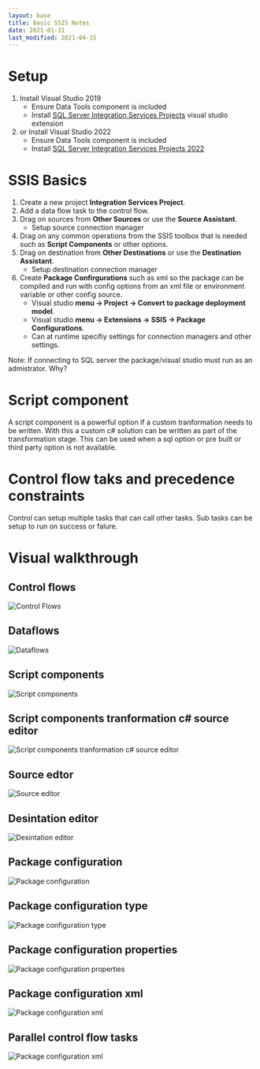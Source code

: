 ```yaml
---
layout: base
title: Basic SSIS Notes
date: 2021-01-31
last_modified: 2021-04-15
---
```


# Setup
1. Install Visual Studio 2019
    * Ensure Data Tools component is included
    * Install [SQL Server Integration Services Projects](https://marketplace.visualstudio.com/items?itemName=SSIS.SqlServerIntegrationServicesProjects) visual studio extension
2. or Install Visual Studio 2022
    * Ensure Data Tools component is included
    * Install [SQL Server Integration Services Projects 2022](https://marketplace.visualstudio.com/items?itemName=SSIS.MicrosoftDataToolsIntegrationServices)

# SSIS Basics

1. Create a new project __Integration Services Project__.
2. Add a data flow task to the control flow.
3. Drag on sources from __Other Sources__ or use the __Source Assistant__.
	* Setup source connection manager
4. Drag on any common operations from the SSIS toolbox that is needed such as __Script Components__ or other options.
5. Drag on destination from __Other Destinations__ or use the __Destination Assistant__.
	* Setup destination connection manager
6. Create __Package Confirgurations__ such as xml so the package can be compiled and run with config options from an xml file or environment variable or other config source.
	* Visual studio __menu -> Project -> Convert to package deployment model__.
	* Visual studio __menu -> Extensions -> SSIS -> Package Configurations__.
	* Can at runtime specifiy settings for connection managers and other settings.


Note: If connecting to SQL server the package/visual studio must run as an admistrator. Why?

# Script component

A script component is a powerful option if a custom tranformation needs to be written.  With this a custom c# solution can be written as part of the transformation stage.  This can be used when a sql option or pre built or third party option is not available.


# Control flow taks and precedence constraints

Control can setup multiple tasks that can call other tasks.  Sub tasks can be setup to run on success or falure.




# Visual walkthrough

## Control flows
![Control Flows](/images/databases/ssisbasics/001-dataflowtask.png)

## Dataflows
![Dataflows](/images/databases/ssisbasics/002-dataflow.png)

## Script components
![Script components](/images/databases/ssisbasics/003-custom-transformation-scripts.png)

## Script components tranformation c# source editor
![Script components tranformation c# source editor](/images/databases/ssisbasics/004-custom-transformation-scripts.png)

## Source edtor
![Source editor](/images/databases/ssisbasics/005-source-editor.png)

## Desintation editor
![Desintation editor](/images/databases/ssisbasics/006-destination-editor.png)

## Package configuration
![Package configuration](/images/databases/ssisbasics/007-package-configuration.png)

## Package configuration type
![Package configuration type](/images/databases/ssisbasics/008-package-configruation-type.png)

## Package configuration properties
![Package configuration properties](/images/databases/ssisbasics/009-package-configuration-properties.png)

## Package configuration xml
![Package configuration xml](/images/databases/ssisbasics/010-package-configration-xml.png)

## Parallel control flow tasks
![Package configuration xml](/images/databases/ssisbasics/011-parallel-control-flow-tasks.png)


